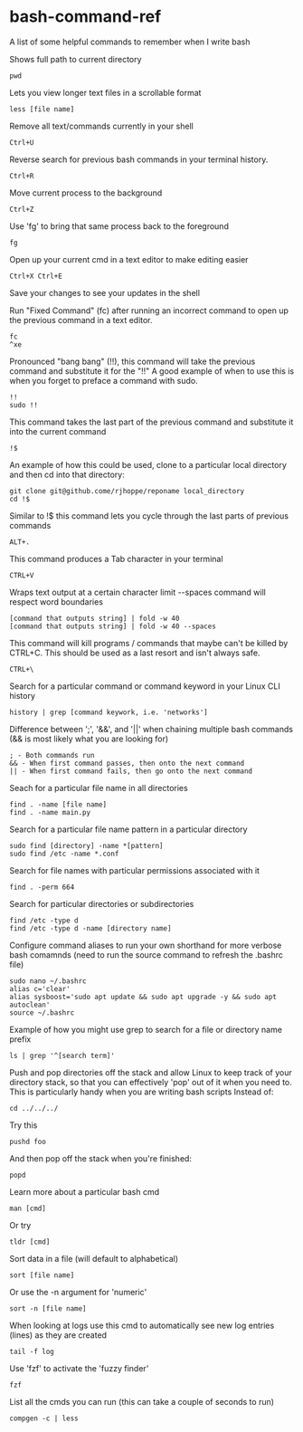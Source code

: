 # bash-command-ref
A list of some helpful commands to remember when I write bash

Shows full path to current directory
```
pwd
```

Lets you view longer text files in a scrollable format
```
less [file name]
```

Remove all text/commands currently in your shell
```
Ctrl+U
```

Reverse search for previous bash commands in your terminal history.
```
Ctrl+R
```

Move current process to the background
```
Ctrl+Z
```
Use 'fg' to bring that same process back to the foreground
```
fg
```

Open up your current cmd in a text editor to make editing easier
```
Ctrl+X Ctrl+E
```
Save your changes to see your updates in the shell

Run "Fixed Command" (fc) after running an incorrect command to open up the previous command in a text editor.
```
fc
^xe
```

Pronounced "bang bang" (!!), this command will take the previous command and substitute it for the "!!"
A good example of when to use this is when you forget to preface a command with sudo.
```
!!
sudo !!
```

This command takes the last part of the previous command and substitute it into the current command
```
!$
```
An example of how this could be used, clone to a particular local directory and then cd into that directory:
```
git clone git@github.come/rjhoppe/reponame local_directory
cd !$
```

Similar to !$ this command lets you cycle through the last parts of previous commands
```
ALT+.
```

This command produces a Tab character in your terminal
```
CTRL+V
```

Wraps text output at a certain character limit --spaces command will respect word boundaries
```
[command that outputs string] | fold -w 40
[command that outputs string] | fold -w 40 --spaces
```

This command will kill programs / commands that maybe can't be killed by CTRL+C. This should be used as a last resort and isn't always safe.
```
CTRL+\
```

Search for a particular command or command keyword in your Linux CLI history
```
history | grep [command keywork, i.e. 'networks']
```

Difference between ';', '&&', and '||' when chaining multiple bash commands (&& is most likely what you are looking for)
```
; - Both commands run
&& - When first command passes, then onto the next command
|| - When first command fails, then go onto the next command
```

Seach for a particular file name in all directories
```
find . -name [file name]
find . -name main.py
```

Search for a particular file name pattern in a particular directory
```
sudo find [directory] -name *[pattern]
sudo find /etc -name *.conf
```

Search for file names with particular permissions associated with it
```
find . -perm 664
```

Search for particular directories or subdirectories
```
find /etc -type d
find /etc -type d -name [directory name] 
```

Configure command aliases to run your own shorthand for more verbose bash comamnds (need to run the source command to refresh the .bashrc file)
```
sudo nano ~/.bashrc
alias c='clear'
alias sysboost='sudo apt update && sudo apt upgrade -y && sudo apt autoclean'
source ~/.bashrc
```

Example of how you might use grep to search for a file or directory name prefix
```
ls | grep '^[search term]'
```

Push and pop directories off the stack and allow Linux to keep track of your directory stack, so that you can effectively 'pop' out of it when
you need to. This is particularly handy when you are writing bash scripts
Instead of:
```
cd ../../../
```
Try this
```
pushd foo
```
And then pop off the stack when you're finished:
```
popd
```

Learn more about a particular bash cmd
```
man [cmd]
```
Or try
```
tldr [cmd]
```

Sort data in a file (will default to alphabetical)
```
sort [file name]
```
Or use the -n argument for 'numeric'
```
sort -n [file name]
```

When looking at logs use this cmd to automatically see new log entries (lines) as they are created
```
tail -f log
```

Use 'fzf' to activate the 'fuzzy finder'
```
fzf
```

List all the cmds you can run (this can take a couple of seconds to run)
```
compgen -c | less
```
